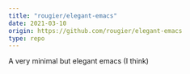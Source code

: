 ```yaml
---
title: "rougier/elegant-emacs"
date: 2021-03-10
origin: https://github.com/rougier/elegant-emacs
type: repo
---
```


A very minimal but elegant emacs (I think)